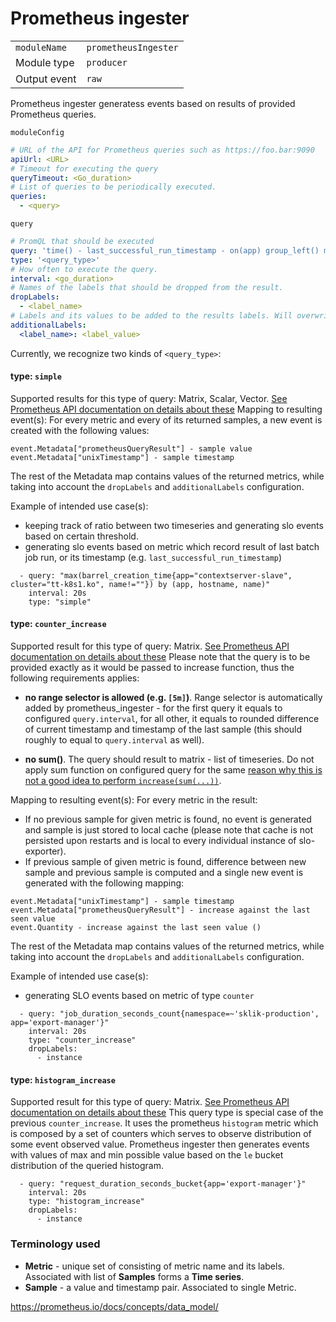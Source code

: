 # Prometheus ingester


|                |                         |
|----------------|-------------------------|
| `moduleName`   | `prometheusIngester`    |
| Module type    | `producer`              |
| Output event   | `raw`                   |

Prometheus ingester generatess events based on results of provided Prometheus queries.

`moduleConfig`
```yaml
# URL of the API for Prometheus queries such as https://foo.bar:9090
apiUrl: <URL>
# Timeout for executing the query
queryTimeout: <Go_duration>
# List of queries to be periodically executed.
queries:
  - <query>
```

`query`
```yaml
# PromQL that should be executed
query: 'time() - last_successful_run_timestamp - on(app) group_left() min(alerting_threshold:last_successful_run_timestamp) by (app) > 0'
type: '<query_type>'
# How often to execute the query.
interval: <go_duration>
# Names of the labels that should be dropped from the result.
dropLabels:
  - <label_name>
# Labels and its values to be added to the results labels. Will overwrite conflicting labels.
additionalLabels:
  <label_name>: <label_value>
```

Currently, we recognize two kinds of `<query_type>`:
#### type: `simple`
Supported results for this type of query: Matrix, Scalar, Vector. [See Prometheus API documentation on details about these](https://prometheus.io/docs/prometheus/latest/querying/api/)
Mapping to resulting event(s): For every metric and every of its returned samples, a new event is created with the following values:
```
event.Metadata["prometheusQueryResult"] - sample value
event.Metadata["unixTimestamp"] - sample timestamp
```
The rest of the Metadata map contains values of the returned metrics, while taking into account the `dropLabels` and `additionalLabels` configuration.

Example of intended use case(s):
- keeping track of ratio between two timeseries and generating slo events based on certain threshold.
- generating slo events based on metric which record result of last batch job run, or its timestamp (e.g. `last_successful_run_timestamp`)

```
  - query: "max(barrel_creation_time{app="contextserver-slave", cluster="tt-k8s1.ko", name!=""}) by (app, hostname, name)"
    interval: 20s
    type: "simple"
```

#### type: `counter_increase`
Supported result for this type of query: Matrix. [See Prometheus API documentation on details about these](https://prometheus.io/docs/prometheus/latest/querying/api/)
Please note that the query is to be provided exactly as it would be passed to increase function, thus the following requirements applies:
- **no range selector is allowed (e.g. `[5m]`)**. Range selector is automatically added by prometheus_ingester - for the first query it equals to configured `query.interval`, for all other, it equals to rounded difference of current timestamp and timestamp of the last sample (this should roughly to equal to `query.interval` as well).

- **no sum()**. The query should result to matrix - list of timeseries. Do not apply sum function on configured query for the same [reason why this is not a good idea to perform `increase(sum(...))`](https://www.robustperception.io/rate-then-sum-never-sum-then-rate).

Mapping to resulting event(s):
For every metric in the result:
* If no previous sample for given metric is found, no event is generated and sample is just stored to local cache (please note that cache is not persisted upon restarts and is local to every individual instance of slo-exporter).
* If previous sample of given metric is found, difference between new sample and previous sample is computed and a single new event is generated with the following mapping:
```
event.Metadata["unixTimestamp"] - sample timestamp
event.Metadata["prometheusQueryResult"] - increase against the last seen value
event.Quantity - increase against the last seen value ()
```
The rest of the Metadata map contains values of the returned metrics, while taking into account the `dropLabels` and `additionalLabels` configuration.

Example of intended use case(s):
- generating SLO events based on metric of type `counter`

```
  - query: "job_duration_seconds_count{namespace=~'sklik-production', app='export-manager'}"
    interval: 20s
    type: "counter_increase"
    dropLabels:
      - instance
```

#### type: `histogram_increase`
Supported result for this type of query: Matrix. [See Prometheus API documentation on details about these](https://prometheus.io/docs/prometheus/latest/querying/api/)
This query type is special case of the previous `counter_increase`. It uses the prometheus `histogram` metric
which is composed by a set of counters which serves to observe distribution of some event observed value.
Prometheus ingester then generates events with values of max and min possible value based on the `le`
bucket distribution of the queried histogram. 

```
  - query: "request_duration_seconds_bucket{app='export-manager'}"
    interval: 20s
    type: "histogram_increase"
    dropLabels:
      - instance
```


### Terminology used
* **Metric** - unique set of consisting of metric name and its labels. Associated with list of **Samples** forms a **Time series**.
* **Sample** - a value and timestamp pair. Associated to single Metric.

https://prometheus.io/docs/concepts/data_model/

